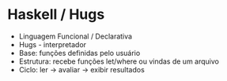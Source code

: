 # Haskell / Hugs

- Linguagem Funcional / Declarativa
- Hugs - interpretador
- Base: funções definidas pelo usuário
- Estrutura: recebe funções let/where ou vindas de um arquivo
- Ciclo: ler -> avaliar -> exibir resultados
